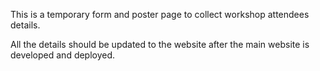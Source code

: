 This is a temporary form and poster page to collect workshop attendees details.

All the details should be updated to the website after the main website is developed and deployed.